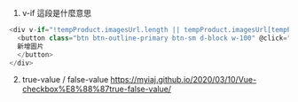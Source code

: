 1. v-if 這段是什麼意思

```javascript
<div v-if="!tempProduct.imagesUrl.length || tempProduct.imagesUrl[tempProduct.imagesUrl.length - 1]">
  <button class="btn btn-outline-primary btn-sm d-block w-100" @click="tempProduct.imagesUrl.push('')">
  新增圖片
  </button>
</div>
```

2. true-value / false-value
   https://myiaj.github.io/2020/03/10/Vue-checkbox%E8%88%87true-false-value/
